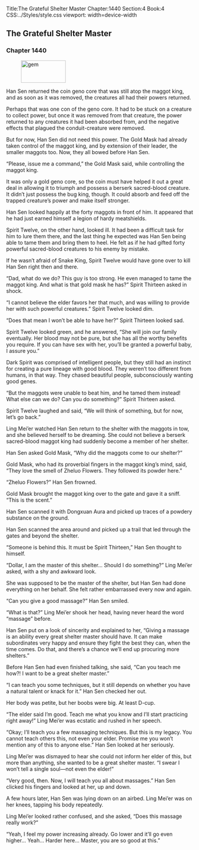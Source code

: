 Title:The Grateful Shelter Master 
Chapter:1440 
Section:4 
Book:4 
CSS:../Styles/style.css 
viewport: width=device-width
  
## The Grateful Shelter Master
### Chapter 1440
  
<figure>
	<img src="../Images/gem.gif" alt="gem" id="gem" width="120" height="60" />
</figure>
  

  
Han Sen returned the coin geno core that was still atop the maggot king, and as soon as it was removed, the creatures all had their powers returned.

Perhaps that was one con of the geno core. It had to be stuck on a creature to collect power, but once it was removed from that creature, the power returned to any creatures it had been absorbed from, and the negative effects that plagued the conduit-creature were removed.

But for now, Han Sen did not need this power. The Gold Mask had already taken control of the maggot king, and by extension of their leader, the smaller maggots too. Now, they all bowed before Han Sen.

“Please, issue me a command,” the Gold Mask said, while controlling the maggot king.

It was only a gold geno core, so the coin must have helped it out a great deal in allowing it to triumph and possess a berserk sacred-blood creature. It didn’t just possess the bug king, though. It could absorb and feed off the trapped creature’s power and make itself stronger.

Han Sen looked happily at the forty maggots in front of him. It appeared that he had just earned himself a legion of hardy meatshields.

Spirit Twelve, on the other hand, looked ill. It had been a difficult task for him to lure them there, and the last thing he expected was Han Sen being able to tame them and bring them to heel. He felt as if he had gifted forty powerful sacred-blood creatures to his enemy by mistake.

If he wasn’t afraid of Snake King, Spirit Twelve would have gone over to kill Han Sen right then and there.

“Dad, what do we do? This guy is too strong. He even managed to tame the maggot king. And what is that gold mask he has?” Spirit Thirteen asked in shock.

“I cannot believe the elder favors her that much, and was willing to provide her with such powerful creatures.” Spirit Twelve looked dim.

“Does that mean I won’t be able to have her?” Spirit Thirteen looked sad.

Spirit Twelve looked green, and he answered, “She will join our family eventually. Her blood may not be pure, but she has all the worthy benefits you require. If you can have sex with her, you’ll be granted a powerful baby, I assure you.”

Dark Spirit was comprised of intelligent people, but they still had an instinct for creating a pure lineage with good blood. They weren’t too different from humans, in that way. They chased beautiful people, subconsciously wanting good genes.

“But the maggots were unable to beat him, and he tamed them instead! What else can we do? Can you do something?” Spirit Thirteen asked.

Spirit Twelve laughed and said, “We will think of something, but for now, let’s go back.”

Ling Mei’er watched Han Sen return to the shelter with the maggots in tow, and she believed herself to be dreaming. She could not believe a berserk sacred-blood maggot king had suddenly become a member of her shelter.

Han Sen asked Gold Mask, “Why did the maggots come to our shelter?”

Gold Mask, who had its proverbial fingers in the maggot king’s mind, said, “They love the smell of Zheluo Flowers. They followed its powder here.”

“Zheluo Flowers?” Han Sen frowned.

Gold Mask brought the maggot king over to the gate and gave it a sniff. “This is the scent.”

Han Sen scanned it with Dongxuan Aura and picked up traces of a powdery substance on the ground.

Han Sen scanned the area around and picked up a trail that led through the gates and beyond the shelter.

“Someone is behind this. It must be Spirit Thirteen,” Han Sen thought to himself.

“Dollar, I am the master of this shelter… Should I do something?” Ling Mei’er asked, with a shy and awkward look.

She was supposed to be the master of the shelter, but Han Sen had done everything on her behalf. She felt rather embarrassed every now and again.

“Can you give a good massage?” Han Sen smiled.

“What is that?” Ling Mei’er shook her head, having never heard the word “massage” before.

Han Sen put on a look of sincerity and explained to her, “Giving a massage is an ability every great shelter master should have. It can make subordinates very happy and ensure they fight the best they can, when the time comes. Do that, and there’s a chance we’ll end up procuring more shelters.”

Before Han Sen had even finished talking, she said, “Can you teach me how?! I want to be a great shelter master.”

“I can teach you some techniques, but it still depends on whether you have a natural talent or knack for it.” Han Sen checked her out.

Her body was petite, but her boobs were big. At least D-cup.

“The elder said I’m good. Teach me what you know and I’ll start practicing right away!” Ling Mei’er was ecstatic and rushed in her speech.

“Okay; I’ll teach you a few massaging techniques. But this is my legacy. You cannot teach others this, not even your elder. Promise me you won’t mention any of this to anyone else.” Han Sen looked at her seriously.

Ling Mei’er was dismayed to hear she could not inform her elder of this, but more than anything, she wanted to be a great shelter master. “I swear I won’t tell a single soul—not even the elder!”

“Very good, then. Now, I will teach you all about massages.” Han Sen clicked his fingers and looked at her, up and down.

A few hours later, Han Sen was lying down on an airbed. Ling Mei’er was on her knees, tapping his body repeatedly.

Ling Mei’er looked rather confused, and she asked, “Does this massage really work?”

“Yeah, I feel my power increasing already. Go lower and it’ll go even higher… Yeah… Harder here… Master, you are so good at this.”